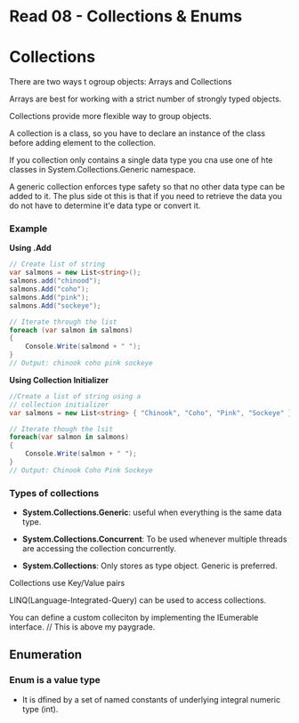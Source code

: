 # Read 08 - Collections & Enums

# Collections

There are two ways t ogroup objects: Arrays and Collections

Arrays are best for working with a strict number of strongly typed objects.

Collections provide more flexible way to group objects.

A collection is a class, so you have to declare an instance of the class before adding element to the collection.

If you collection only contains a single data type you cna use one of hte classes in System.Collections.Generic namespace.

A generic collection enforces type safety so that no other data type can be added to it. The plus side ot this is that if you need to retrieve the data you do not have to determine it'e data type or convert it.

### Example
**Using .Add**
```csharp
// Create list of string
var salmons = new List<string>();
salmons.add("chinood");
salmons.Add("coho");
salmons.Add("pink");
salmons.Add("sockeye");

// Iterate through the list
foreach (var salmon in salmons)
{
    Console.Write(salmond + " ");
}
// Output: chinook coho pink sockeye
```
**Using Collection Initializer**
```csharp
//Create a list of string using a
// collection initializer
var salmons = new List<string> { "Chinook", "Coho", "Pink", "Sockeye" };

// Iterate though the lsit
foreach(var salmon in salmons)
{
    Console.Write(salmon + " ");
}
// Output: Chinook Coho Pink Sockeye
```

### Types of collections

* **System.Collections.Generic**: useful when everything is the same data type.

* **System.Collections.Concurrent**: To be used whenever multiple threads are accessing the collection concurrently.

* **System.Collections**: Only stores as type object. Generic is preferred.

Collections use Key/Value pairs

LINQ(Language-Integrated-Query) can be used to access collections.

You can define a custom colleciton by implementing the IEumerable<T> interface. // This is above my paygrade.

## Enumeration

### Enum is a value type

* It is dfined by a set of named constants of underlying integral numeric type (int).
